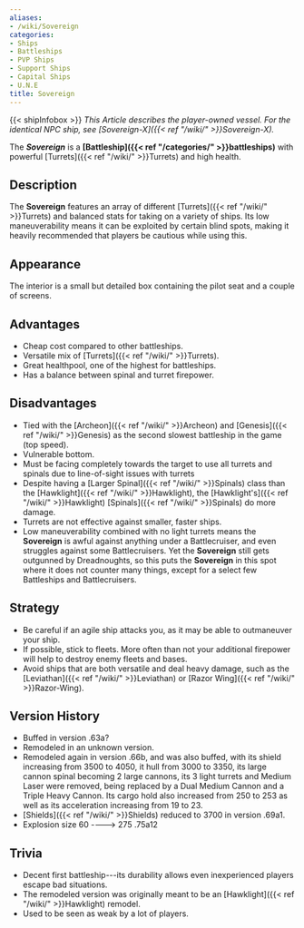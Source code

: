 ```yaml
---
aliases:
- /wiki/Sovereign
categories:
- Ships
- Battleships
- PVP Ships
- Support Ships
- Capital Ships
- U.N.E
title: Sovereign
---
```


{{< shipInfobox >}} _This Article describes the player-owned vessel. For the identical NPC ship, see [Sovereign-X]({{< ref "/wiki/" >}}Sovereign-X)._

The **_Sovereign_** is a **[Battleship]({{< ref "/categories/" >}}battleships)** with powerful [Turrets]({{< ref "/wiki/" >}}Turrets) and high health.

## Description

The **Sovereign** features an array of different [Turrets]({{< ref "/wiki/" >}}Turrets) and balanced stats for taking on a variety of ships. Its low maneuverability means it can be exploited by certain blind spots, making it heavily recommended that players be cautious while using this.

## Appearance

The interior is a small but detailed box containing the pilot seat and a couple of screens.

## Advantages

- Cheap cost compared to other battleships.
- Versatile mix of [Turrets]({{< ref "/wiki/" >}}Turrets).
- Great healthpool, one of the highest for battleships.
- Has a balance between spinal and turret firepower.

## Disadvantages

- Tied with the [Archeon]({{< ref "/wiki/" >}}Archeon) and [Genesis]({{< ref "/wiki/" >}}Genesis) as the second slowest battleship in the game (top speed).
- Vulnerable bottom.
- Must be facing completely towards the target to use all turrets and spinals due to line-of-sight issues with turrets
- Despite having a [Larger Spinal]({{< ref "/wiki/" >}}Spinals) class than the [Hawklight]({{< ref "/wiki/" >}}Hawklight), the [Hawklight's]({{< ref "/wiki/" >}}Hawklight) [Spinals]({{< ref "/wiki/" >}}Spinals) do more damage.
- Turrets are not effective against smaller, faster ships.
- Low maneuverability combined with no light turrets means the **Sovereign** is awful against anything under a Battlecruiser, and even struggles against some Battlecruisers. Yet the **Sovereign** still gets outgunned by Dreadnoughts, so this puts the **Sovereign** in this spot where it does not counter many things, except for a select few Battleships and Battlecruisers.

## Strategy

- Be careful if an agile ship attacks you, as it may be able to outmaneuver your ship.
- If possible, stick to fleets. More often than not your additional firepower will help to destroy enemy fleets and bases.
- Avoid ships that are both versatile and deal heavy damage, such as the [Leviathan]({{< ref "/wiki/" >}}Leviathan) or [Razor Wing]({{< ref "/wiki/" >}}Razor-Wing).

## Version History 

- Buffed in version .63a?
- Remodeled in an unknown version.
- Remodeled again in version .66b, and was also buffed, with its shield increasing from 3500 to 4050, it hull from 3000 to 3350, its large cannon spinal becoming 2 large cannons, its 3 light turrets and Medium Laser were removed, being replaced by a Dual Medium Cannon and a Triple Heavy Cannon. Its cargo hold also increased from 250 to 253 as well as its acceleration increasing from 19 to 23.
- [Shields]({{< ref "/wiki/" >}}Shields) reduced to 3700 in version .69a1.
- Explosion size 60 ----> 275 .75a12

## Trivia

- Decent first battleship---its durability allows even inexperienced players escape bad situations.
- The remodeled version was originally meant to be an [Hawklight]({{< ref "/wiki/" >}}Hawklight) remodel.
- Used to be seen as weak by a lot of players.